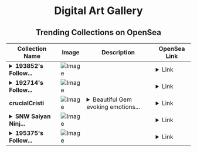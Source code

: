 <div align="center">

# Digital Art Gallery

## Trending Collections on OpenSea

| Collection Name                       | Image                                                                                     | Description                       | OpenSea Link                                                                                          |
|---------------------------------------|-------------------------------------------------------------------------------------------|-----------------------------------|--------------------------------------------------------------------------------------------------------|
| **<details><summary>193852's Follow...</summary>193852's Follower</details>** | ![Image](https://i.seadn.io/s/raw/files/19f9f090920392cc3650cbdf4361755b.png?w=500&auto=format?w=200&auto=format) |  | <details><summary>Link</summary>[193852's Follower](https://opensea.io/collection/193852-s-follower)</details> |
| **<details><summary>192714's Follow...</summary>192714's Follower</details>** | ![Image](https://i.seadn.io/s/raw/files/19f9f090920392cc3650cbdf4361755b.png?w=500&auto=format?w=200&auto=format) |  | <details><summary>Link</summary>[192714's Follower](https://opensea.io/collection/192714-s-follower)</details> |
| **crucialCristi** | ![Image](https://i.seadn.io/s/raw/files/f22f4b08442596c514647a5d80915294.png?w=500&auto=format?w=200&auto=format) | <details><summary>Beautiful Gem evoking emotions...</summary>Beautiful Gem evoking emotions.</details> | <details><summary>Link</summary>[crucialCristi](https://opensea.io/collection/crucialcristi)</details> |
| **<details><summary>SNW Saiyan Ninj...</summary>SNW Saiyan Ninja Warrior</details>** | ![Image](https://i.seadn.io/s/raw/files/9015121d41637a75e039b218ae0e5475.png?w=500&auto=format?w=200&auto=format) |  | <details><summary>Link</summary>[SNW Saiyan Ninja Warrior](https://opensea.io/collection/snw-saiyan-ninja-warrior)</details> |
| **<details><summary>195375's Follow...</summary>195375's Follower</details>** | ![Image](https://i.seadn.io/s/raw/files/19f9f090920392cc3650cbdf4361755b.png?w=500&auto=format?w=200&auto=format) |  | <details><summary>Link</summary>[195375's Follower](https://opensea.io/collection/195375-s-follower)</details> |

</div>